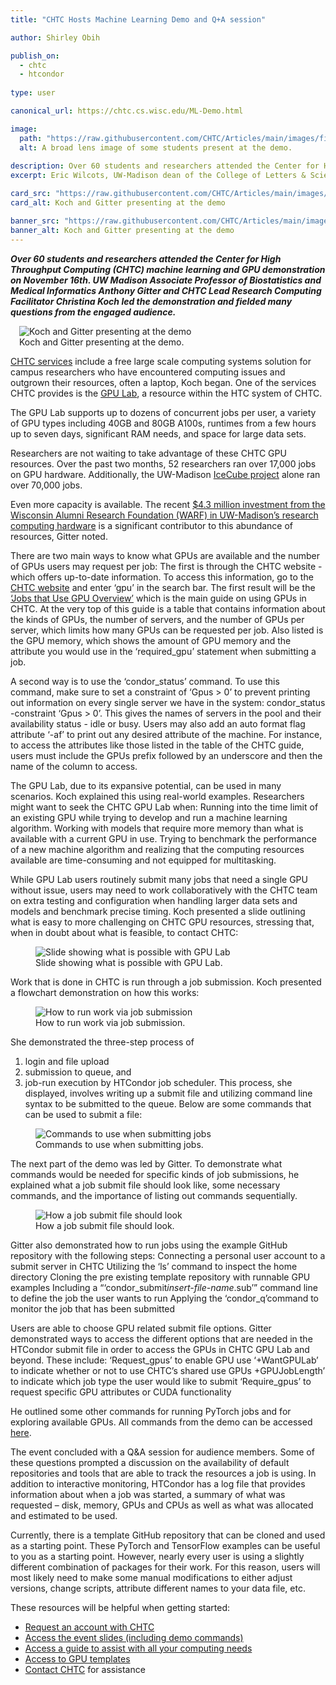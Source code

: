 ```yaml
---
title: "CHTC Hosts Machine Learning Demo and Q+A session"

author: Shirley Obih

publish_on:
  - chtc
  - htcondor
  
type: user

canonical_url: https://chtc.cs.wisc.edu/ML-Demo.html

image:
  path: "https://raw.githubusercontent.com/CHTC/Articles/main/images/firstmldemoimage.png"
  alt: A broad lens image of some students present at the demo. 
  
description: Over 60 students and researchers attended the Center for High Throughput Computing (CHTC) machine learning and GPU demonstration on November 16th.
excerpt: Eric Wilcots, UW-Madison dean of the College of Letters & Science and the Mary C. Jacoby Professor of Astronomy, dazzles the HTCondor Week 2022 audience. 

card_src: "https://raw.githubusercontent.com/CHTC/Articles/main/images/firstmldemoimage.png"
card_alt: Koch and Gitter presenting at the demo

banner_src: "https://raw.githubusercontent.com/CHTC/Articles/main/images/demopic.png"
banner_alt: Koch and Gitter presenting at the demo
---
```

***Over 60 students and researchers attended the Center for High Throughput Computing (CHTC) machine learning and GPU demonstration on November 16th. UW Madison Associate Professor of Biostatistics and Medical Informatics Anthony Gitter and CHTC Lead Research Computing Facilitator Christina Koch led the demonstration and fielded many questions from the engaged audience.***

  <figure class="figure float-end" style="margin-left: 1em;">
  <img src='https://raw.githubusercontent.com/CHTC/Articles/main/images/firstmldemoimage.png' class="figure-img img-fluid rounded" alt="Koch and Gitter presenting at the demo">
  <figcaption class="figure-caption">Koch and Gitter presenting at the demo.<br/></figcaption>
</figure>

[CHTC services](https://chtc.cs.wisc.edu/uw-research-computing/) include a free large scale computing systems solution for campus researchers who have encountered computing issues and outgrown their resources, often a laptop, Koch began. One of the services CHTC provides is the [GPU Lab](https://chtc.cs.wisc.edu/uw-research-computing/gpu-lab.html), a resource within the HTC system of CHTC. 

The GPU Lab supports up to dozens of concurrent jobs per user, a variety of GPU types including 40GB and 80GB A100s, runtimes from a few hours up to seven days, significant RAM needs, and space for large data sets.

Researchers are not waiting to take advantage of these CHTC GPU resources. Over the past two months, 52 researchers ran over 17,000 jobs on GPU hardware. Additionally, the UW-Madison [IceCube project](https://icecube.wisc.edu) alone ran over 70,000 jobs.

Even more capacity is available. The recent [$4.3 million investment from the Wisconsin Alumni Research Foundation (WARF) in UW-Madison’s research computing hardware](https://chtc.cs.wisc.edu/DoIt-Article-Summary.html) is a significant contributor to this abundance of resources, Gitter noted.

There are two main ways to know what GPUs are available and the number of GPUs users may request per job:
The first is through the CHTC website - which offers up-to-date information. To access this information, go to the [CHTC website](https://chtc.cs.wisc.edu) and enter ‘gpu’ in the search bar. The first result will be the [‘Jobs that Use GPU Overview’](https://chtc.cs.wisc.edu/uw-research-computing/gpu-jobs.html) which is the main guide on using GPUs in CHTC. At the very top of this guide is a table that contains information about the kinds of GPUs, the number of servers, and the number of GPUs per server, which limits how many GPUs can be requested per job. Also listed is the GPU memory, which shows the amount of GPU memory and the attribute you would use in the ‘required_gpu’ statement when submitting a job. 

A second way is to use the ‘condor_status’ command. To use this command, make sure to set a constraint of ‘Gpus > 0’ to prevent printing out information on every single server we have in the system: condor_status -constraint ‘Gpus > 0’. This gives the names of servers in the pool and their availability status - idle or busy. Users may also add an auto format flag attribute ‘-af’ to print out any desired attribute of the machine. For instance, to access the attributes like those listed in the table of the CHTC guide, users must include the GPUs prefix followed by an underscore and then the name of the column to access.

The GPU Lab, due to its expansive potential, can be used in many scenarios. Koch explained this using real-world examples. Researchers might want to seek the CHTC GPU Lab when:
Running into the time limit of an existing GPU while trying to develop and run a machine learning algorithm.
Working with models that require more memory than what is available with a current GPU in use.
Trying to benchmark the performance of a new machine algorithm and realizing that the computing resources available are time-consuming and not equipped for multitasking. 

While GPU Lab users routinely submit many jobs that need a single GPU without issue, users may need to work collaboratively with the CHTC team on extra testing and configuration when handling larger data sets and models and benchmark precise timing. Koch presented a slide outlining what is easy to more challenging on CHTC GPU resources, stressing that, when in doubt about what is feasible, to contact CHTC:
  
  <figure>
  <img src="https://raw.githubusercontent.com/CHTC/Articles/main/images/mldemowhatspossible.png" alt="Slide showing what is possible with GPU Lab"/>
  <figcaption class="figure-caption">Slide showing what is possible with GPU Lab.<br/></figcaption>
</figure>

Work that is done in CHTC is run through a job submission. Koch presented a flowchart demonstration on how this works:
<figure>
  <img src="https://raw.githubusercontent.com/CHTC/Articles/main/images/jobsubmission.png" alt="How to run work via job submission"/>
  <figcaption class="figure-caption">How to run work via job submission.<br/></figcaption>
</figure>



She demonstrated the three-step process of
1. login and file upload
2. submission to queue, and 
3. job-run execution by HTCondor job scheduler. 
This process, she displayed, involves writing up a submit file and utilizing command line syntax to be submitted to the queue. Below are some commands that can be used to submit a file:
<figure>
  <img src="https://raw.githubusercontent.com/CHTC/Articles/main/images/submittingjobs.png" alt="Commands to use when submitting jobs"/>
  <figcaption class="figure-caption">Commands to use when submitting jobs.<br/></figcaption>
  </figure>


The next part of the demo was led by Gitter. To demonstrate what commands would be needed for specific kinds of job submissions, he explained what a job submit file should look like, some necessary commands, and the importance of listing out commands sequentially.
<figure>
  <img src="https://raw.githubusercontent.com/CHTC/Articles/main/images/jobsubmitfile.png" alt="How a job submit file should look"/>
  <figcaption class="figure-caption">How a job submit file should look.<br/></figcaption>
</figure>

Gitter also demonstrated how to run jobs using the example GitHub repository with the following steps:
Connecting a personal user account to a submit server in CHTC 
Utilizing the ‘ls’ command to inspect the home directory
Cloning the pre existing template repository with runnable GPU examples
Including a “‘condor_submit*insert-file-name*.sub’” command line to define the job the user wants to run
Applying the ‘condor_q’command to monitor the job that has been submitted

Users are able to choose GPU related submit file options. Gitter demonstrated ways to access the different options that are needed in the HTCondor submit file in order to access the GPUs in CHTC GPU Lab and beyond. These include:
‘Request_gpus’ to enable GPU use
‘+WantGPULab’ to indicate whether or not to use CHTC’s shared use GPUs
+GPUJobLength’ to indicate which job type the user would like to submit
‘Require_gpus’ to request specific GPU attributes or CUDA functionality 

He outlined some other commands for running PyTorch jobs and for exploring available GPUs. All commands from the demo can be accessed [here](https://docs.google.com/presentation/d/1pdE3oT539iOjxuIRvGeUjQ_GcaiD00r4iCOdp65PPME/edit#slide=id.p). 

The event concluded with a Q&A session for audience members. Some of these questions prompted a discussion on the availability of default repositories and tools that are able to track the resources a job is using. In addition to interactive monitoring, HTCondor has a log file that provides information about when a job was started, a summary of what was requested – disk, memory, GPUs and CPUs as well as what was allocated and estimated to be used. 

Currently, there is a template GitHub repository that can be cloned and used as a starting point. These PyTorch and TensorFlow examples can be useful to you as a starting point. However, nearly every user is using a slightly different combination of packages for their work. For this reason, users will most likely need to make some manual modifications to either adjust versions, change scripts, attribute different names to your data file, etc. 

These resources will be helpful when getting started:
- [Request an account with CHTC](https://chtc.cs.wisc.edu/uw-research-computing/form.html)
- [Access the event slides (including demo commands)](https://docs.google.com/presentation/d/1pdE3oT539iOjxuIRvGeUjQ_GcaiD00r4iCOdp65PPME/edit#slide=id.p)
- [Access a guide to assist with all your computing needs](https://chtc.cs.wisc.edu/uw-research-computing/guides)
- [Access to GPU templates](https://github.com/CHTC/templates-GPUs)
- [Contact CHTC](https://chtc.cs.wisc.edu/uw-research-computing/get-help.html) for assistance
